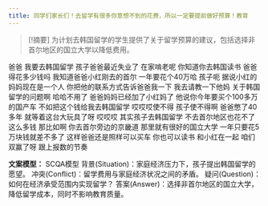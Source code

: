 ```yaml
---
title: 同学们家长们！去留学有很多你意想不到的花费，所以一定要提前做好预算！教育 
---
```

 > [!摘要]
为计划去韩国留学的学生提供了关于留学预算的建议，包括选择非首尔地区的国立大学以降低费用。

爸爸
我要去韩国留学
孩子爸爸最近失业了
在家啃老呢
你知道你去韩国读书
爸爸得花多少钱吗
我知道爸爸小红刚去的首尔
一年要花个40万哈
孩子呃
据说小红的妈妈现在是一个人
你把他的联系方式告诉爸爸我一下
我去请教一下他妈
关于韩国留学的问题啊
哈哈不用了
爸爸妈妈已经加了小红妈了
他说你今年要买个100多万的国产车
不如把这个钱给我去韩国留学
哎哎哎使不得
孩子使不得啊
爸爸憋了40多年
就等着这台大玩具了呀
哎哎哎
其实孩子去韩国留学
不去首尔地区也花不了这么多钱
那比如啊
你去首尔旁边的京畿道
那里就有很好的国立大学
一年只要花5万块钱就差不多了
这样爸爸还是照样可以买车
你也可以读书
和小红在一起
咱们双赢了呀
跟上报数的节奏

**文案模型：**
SCQA模型
背景(Situation)：家庭经济压力下，孩子提出韩国留学的愿望。
冲突(Conflict)：留学费用与家庭经济状况之间的矛盾。
疑问(Question)：如何在经济承受范围内实现留学？
答案(Answer)：选择非首尔地区的国立大学，降低留学成本，同时不影响教育质量。

